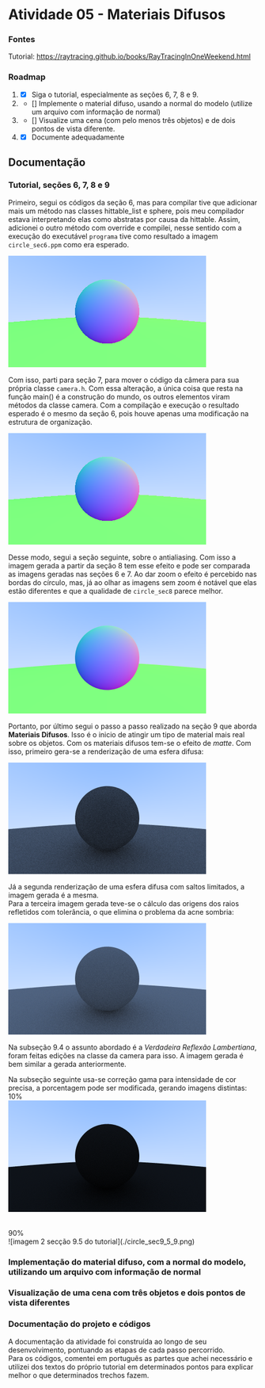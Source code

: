 # Atividade 05 - Materiais Difusos

### Fontes
Tutorial: https://raytracing.github.io/books/RayTracingInOneWeekend.html

### Roadmap
1) - [X] Siga o tutorial, especialmente as seções 6, 7, 8 e 9.
2) - [] Implemente o material difuso, usando a normal do modelo (utilize um arquivo com informação de normal)
3) - [] Visualize uma cena (com pelo menos três objetos) e de dois pontos de vista diferente.
4) - [X] Documente adequadamente

## Documentação

### Tutorial, seções 6, 7, 8 e 9

Primeiro, segui os códigos da seção 6, mas para compilar tive que adicionar mais um método nas classes hittable_list e sphere, pois meu compilador estava interpretando elas como abstratas por causa da hittable. Assim, adicionei o outro método com override e compilei, nesse sentido com a execução do executável `programa` tive como resultado a imagem `circle_sec6.ppm` como era esperado.

![imagem secção 6 do tutorial](./circle_sec6.png)

Com isso, parti para seção 7, para mover o código da câmera para sua própria classe `camera.h`. Com essa alteração, a única coisa que resta na função main() é a construção do mundo, os outros elementos viram métodos da classe camera. Com a compilação e execução o resultado esperado é o mesmo da seção 6, pois houve apenas uma modificação na estrutura de organização.

![imagem secção 7 do tutorial](./circle_sec7.png)

Desse modo, segui a seção seguinte, sobre o antialiasing. Com isso a imagem gerada a partir da seção 8 tem esse efeito e pode ser comparada as imagens geradas nas seções 6 e 7. Ao dar zoom  o efeito é percebido nas bordas do círculo, mas, já ao olhar as imagens sem zoom é notável que elas estão diferentes e que a qualidade de `circle_sec8` parece melhor.

![imagem secção 8 do tutorial](./circle_sec8.png)

Portanto, por último segui o passo a passo realizado na seção 9 que aborda **Materiais Difusos**. Isso é o inicio de atingir um tipo de material mais real sobre os objetos. Com os materiais difusos tem-se o efeito de *matte*. Com isso, primeiro gera-se a renderização de uma esfera difusa:

![imagem secção 9.1 do tutorial](./circle_sec9_1.png)

Já a segunda renderização de uma esfera difusa com saltos limitados, a imagem gerada é a mesma. <br>
Para a terceira imagem gerada teve-se o cálculo das origens dos raios refletidos com tolerância, o que elimina o problema da acne sombria:

![imagem secção 9.3 do tutorial](./circle_sec9_3.png)

Na subseção 9.4 o assunto abordado é a *Verdadeira Reflexão Lambertiana*, foram feitas edições na classe da camera para isso. A imagem gerada é bem similar a gerada anteriormente.

Na subseção seguinte usa-se correção gama para intensidade de cor precisa, a porcentagem pode ser modificada, gerando imagens distintas:
<br>
10%
<br>
![imagem secção 9.5 do tutorial](./circle_sec9_5.png)

<br>
90%
<br>
![imagem 2 secção 9.5 do tutorial](./circle_sec9_5_9.png)

### Implementação do material difuso, com a normal do modelo, utilizando um arquivo com informação de normal

### Visualização de uma cena com três objetos e dois pontos de vista diferentes

### Documentação do projeto e códigos

A documentação da atividade foi construída ao longo de seu desenvolvimento, pontuando as etapas de cada passo percorrido. <br>
Para os códigos, comentei em português as partes que achei necessário e utilizei dos textos do próprio tutorial em determinados pontos para explicar melhor o que determinados trechos fazem.